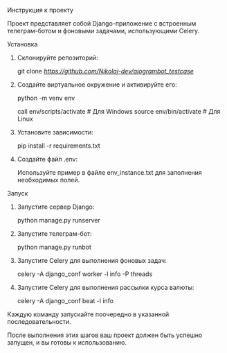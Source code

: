 Инструкция к проекту

Проект представляет собой Django-приложение с встроенным телеграм-ботом и фоновыми задачами, использующими Celery.

Установка

1. Склонируйте репозиторий:

   git clone *https://github.com/Nikolaj-dev/aiogrambot_testcase*

2. Создайте виртуальное окружение и активируйте его:

   python -m venv env

   call env/scripts/activate  # Для Windows
   source env/bin/activate # Для Linux

3. Установите зависимости:

   pip install -r requirements.txt

4. Создайте файл .env:

   Используйте пример в файле env_instance.txt для заполнения необходимых полей.

Запуск

1. Запустите сервер Django:

   python manage.py runserver

2. Запустите телеграм-бот:

   python manage.py runbot

3. Запустите Celery для выполнения фоновых задач:

   celery -A django_conf worker -l info -P threads

4. Запустите Celery для выполнения рассылки курса валюты:

   celery -A django_conf beat -l info

Каждую команду запускайте поочередно в указанной последовательности.

После выполнения этих шагов ваш проект должен быть успешно запущен, и вы готовы к использованию.
